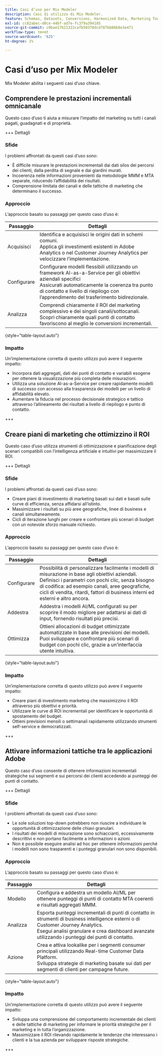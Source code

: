 ```yaml
---
title: Casi d’uso per Mix Modeler
description: Casi di utilizzo di Mix Modeler.
feature: Schemas, Datasets, Conversions, Harmonized Data, Marketing Touch Points, Models, Plans
exl-id: cc82abec-d0ce-44bf-ad7e-fc379a394185
source-git-commit: c0bae17b21322cafb50370dcd787bb86b8e3e471
workflow-type: tm+mt
source-wordcount: '625'
ht-degree: 1%

---
```


# Casi d’uso per Mix Modeler

Mix Modeler abilita i seguenti casi d’uso chiave.

## Comprendere le prestazioni incrementali omnicanale

Questo caso d’uso ti aiuta a misurare l’impatto del marketing su tutti i canali pagati, guadagnati e di proprietà.

+++ Dettagli

### Sfide

I problemi affrontati da questi casi d’uso sono:

* È difficile misurare le prestazioni incrementali dai dati silos dei percorsi dei clienti, dalla perdita di segnale e dai giardini murati.
* Incoerenza nelle informazioni provenienti da metodologie MMM e MTA separate, riducendo l’affidabilità dei risultati.
* Comprensione limitata dei canali e delle tattiche di marketing che determinano il successo.

### Approccio

L’approccio basato su passaggi per questo caso d’uso è:

| Passaggio | Dettagli |
|---|---|
| Acquisisci | Identifica e acquisisci le origini dati in schemi comuni. <br/>Applica gli investimenti esistenti in Adobe Analytics o nel Customer Journey Analytics per velocizzare l’implementazione. |
| Configurare | Configurare modelli flessibili utilizzando un framework AI-as-a-Service per gli obiettivi aziendali specifici<br/>Assicurati automaticamente la coerenza tra punto di contatto e livello di riepilogo con l’apprendimento del trasferimento bidirezionale. |
| Analizza | Comprendi chiaramente il ROI del marketing complessivo e dei singoli canali/sottocanali.<br/>Scopri chiaramente quali punti di contatto favoriscono al meglio le conversioni incrementali. |

{style="table-layout:auto"}


### Impatto

Un’implementazione corretta di questo utilizzo può avere il seguente impatto:

* Incorpora dati aggregati, dati dei punti di contatto e variabili esogene per ottenere la visualizzazione più completa delle misurazioni.
* Utilizza una soluzione AI-as-a-Service per creare rapidamente modelli di successo con accesso alla trasparenza dei modelli per un livello di affidabilità elevato.
* Aumentare la fiducia nel processo decisionale strategico e tattico attraverso l’allineamento dei risultati a livello di riepilogo e punto di contatto.

+++


## Creare piani di marketing che ottimizzino il ROI

Questo caso d’uso utilizza strumenti di ottimizzazione e pianificazione degli scenari compatibili con l’intelligenza artificiale e intuitivi per massimizzare il ROI.

+++ Dettagli

### Sfide

I problemi affrontati da questi casi d’uso sono:

* Creare piani di investimento di marketing basati sui dati e basati sulle curve di efficienza, senza affidarsi all’istinto.
* Massimizzare i risultati su più aree geografiche, linee di business e canali simultaneamente.
* Cicli di iterazione lunghi per creare e confrontare più scenari di budget con un notevole sforzo manuale richiesto.


### Approccio

L’approccio basato su passaggi per questo caso d’uso è:

| Passaggio | Dettagli |
|---|---|
| Configurare | Possibilità di personalizzare facilmente i modelli di misurazione in base agli obiettivi aziendali.<br/>Definisci i parametri con pochi clic, senza bisogno di codifica: ad esempio canali, aree geografiche, cicli di vendita, ritardi, fattori di business interni ed esterni e altro ancora. |
| Addestra | Addestra i modelli AI/ML configurati su per scoprire il modo migliore per adattarsi ai dati di input, fornendo risultati più precisi. |
| Ottimizza | Ottieni allocazioni di budget ottimizzate automatizzate in base alle previsioni dei modelli.<br/>Puoi sviluppare e confrontare più scenari di budget con pochi clic, grazie a un’interfaccia utente intuitiva. |

{style="table-layout:auto"}


### Impatto

Un’implementazione corretta di questo utilizzo può avere il seguente impatto:

* Creare piani di investimento marketing che massimizzino il ROI attraverso più obiettivi e priorità.
* Utilizzare le curve di ROI incrementali per identificare le opportunità di spostamento del budget.
* Ottieni previsioni mensili o settimanali rapidamente utilizzando strumenti self-service e democratizzati.

+++

<!-- This use case is not supported with initial release

## Make data-driven inflight optimizations

This use case helps you to improve ROI weekly by assessing actual and forecasted performance to make inflight improvements.

+++ Details

### Challenges

The challenges this use case addresses are:

* Campaign performance is often slow, or lacks granularity need to confidently optimize.
* Messy, non-standardized data across dozens of channels and sources drives slow time to insight.
* No democratized access to tools and overreliance on select experts or external vendors, increasing turnaround times.



### Approach

The step based approach for this use case:

| Step | Details |
|---|---|
| Ingest | Ingest data in common schemas for easy model refreshes and reusability across Experience Platform applications.<br/>Streamline data piping, cleaning & QA with automated harmonization tools. |
| Refresh | Build and refresh AI/ML  models using a user-friendly, self-service platform.<br/>Get new results, including historic and forecasted ROIs by channel, on a weekly or monthly basis. |
| Optimize | Make rapid inflight optimizations by shifting spend across channels based on measured performance. |

{style="table-layout:auto"}


### Impact 

Successful implementation of this use can have the following impact:

* Maximize speed, scalability, and usability across measurement & analytic use cases with standardized data schemas and common data foundation.
* Rapidly make weekly or monthly inflight optimizations and maximize ROI with data-driven spend shifts that reflect best forecasted ROIs.

+++

-->

## Attivare informazioni tattiche tra le applicazioni Adobe

Questo caso d’uso consente di ottenere informazioni incrementali strategiche sui segmenti e sui percorsi dei clienti accedendo ai punteggi dei punti di contatto.

+++ Dettagli

### Sfide

I problemi affrontati da questi casi d’uso sono:

* Le sole soluzioni top-down potrebbero non riuscire a individuare le opportunità di ottimizzazione delle chiavi granulari.
* I risultati dei modelli di misurazione sono schiaccianti, eccessivamente descrittivi e non portano facilmente a informazioni o azioni.
* Non è possibile eseguire analisi ad hoc per ottenere informazioni perché i modelli non sono trasparenti e i punteggi granulari non sono disponibili.


### Approccio

L’approccio basato su passaggi per questo caso d’uso è:

| Passaggio | Dettagli |
|---|---|
| Modello | Configura e addestra un modello AI/ML per ottenere punteggi di punti di contatto MTA coerenti e risultati aggregati MMM. |
| Analizza | Esporta punteggi incrementali di punti di contatto in strumenti di business intelligence esterni o di Customer Journey Analytics.<br/>Esegui analisi granulare e crea dashboard avanzate utilizzando i punteggi dei punti di contatto. |
| Azione | Crea e attiva lookalike per i segmenti consumer principali utilizzando Real-time Customer Data Platform.<br/>Sviluppa strategie di marketing basate sui dati per segmenti di clienti per campagne future. |

{style="table-layout:auto"}


### Impatto

Un’implementazione corretta di questo utilizzo può avere il seguente impatto:

* Sviluppa una comprensione del comportamento incrementale dei clienti e delle tattiche di marketing per informare le priorità strategiche per il marketing e in tutta l’organizzazione.
* Massimizzare il ROI rilevando rapidamente le tendenze che interessano i clienti e la tua azienda per sviluppare risposte strategiche.


+++
